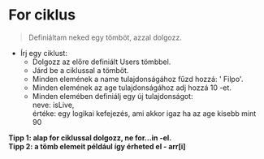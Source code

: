 # For ciklus  
  
> Definiáltam neked egy tömböt, azzal dolgozz.  
  
- Írj egy ciklust:  
  - Dolgozz az előre definiált Users tömbbel.
  - Járd be a ciklussal a tömböt.
  - Minden elemének a name tulajdonságához fűzd hozzá: ' Filpo'.
  - Minden elemének az age tulajdonságához adj hozzá 10 -et.
  - Minden elemében definiálj egy új tulajdonságot:  
  neve: isLive,  
  értéke: egy logikai kefejezés, ami akkor igaz ha az age kisebb mint 90  
  
__Tipp 1: alap for ciklussal dolgozz, ne for...in -el.__  
__Tipp 2: a tömb elemeit például így érheted el - arr[i]__  
